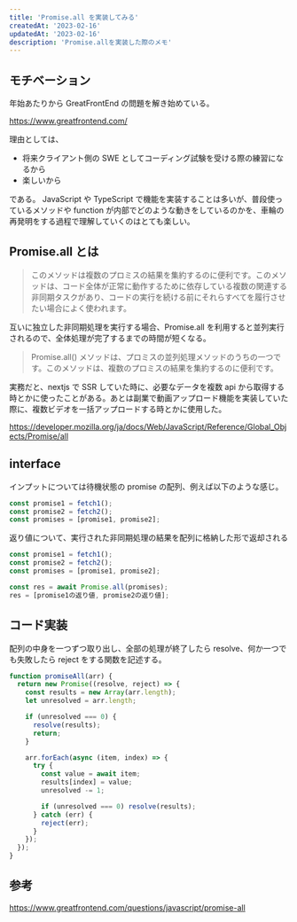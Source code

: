 ```yaml
---
title: 'Promise.all を実装してみる'
createdAt: '2023-02-16'
updatedAt: '2023-02-16'
description: 'Promise.allを実装した際のメモ'
---
```


## モチベーション

年始あたりから GreatFrontEnd の問題を解き始めている。

https://www.greatfrontend.com/

理由としては、

- 将来クライアント側の SWE としてコーディング試験を受ける際の練習になるから
- 楽しいから

である。
JavaScript や TypeScript で機能を実装することは多いが、普段使っているメソッドや function が内部でどのような動きをしているのかを、車輪の再発明をする過程で理解していくのはとても楽しい。

## Promise.all とは

> このメソッドは複数のプロミスの結果を集約するのに便利です。このメソッドは、コード全体が正常に動作するために依存している複数の関連する非同期タスクがあり、コードの実行を続ける前にそれらすべてを履行させたい場合によく使われます。

互いに独立した非同期処理を実行する場合、Promise.all を利用すると並列実行されるので、全体処理が完了するまでの時間が短くなる。

> Promise.all() メソッドは、プロミスの並列処理メソッドのうちの一つです。このメソッドは、複数のプロミスの結果を集約するのに便利です。

実務だと、nextjs で SSR していた時に、必要なデータを複数 api から取得する時とかに使ったことがある。あとは副業で動画アップロード機能を実装していた際に、複数ビデオを一括アップロードする時とかに使用した。

https://developer.mozilla.org/ja/docs/Web/JavaScript/Reference/Global_Objects/Promise/all

## interface

インプットについては待機状態の promise の配列、例えば以下のような感じ。

```javascript
const promise1 = fetch1();
const promise2 = fetch2();
const promises = [promise1, promise2];
```

返り値について、実行された非同期処理の結果を配列に格納した形で返却される

```javascript
const promise1 = fetch1();
const promise2 = fetch2();
const promises = [promise1, promise2];

const res = await Promise.all(promises);
res = [promise1の返り値, promise2の返り値];
```

## コード実装

配列の中身を一つずつ取り出し、全部の処理が終了したら resolve、何か一つでも失敗したら reject をする関数を記述する。

```javascript
function promiseAll(arr) {
  return new Promise((resolve, reject) => {
    const results = new Array(arr.length);
    let unresolved = arr.length;

    if (unresolved === 0) {
      resolve(results);
      return;
    }

    arr.forEach(async (item, index) => {
      try {
        const value = await item;
        results[index] = value;
        unresolved -= 1;

        if (unresolved === 0) resolve(results);
      } catch (err) {
        reject(err);
      }
    });
  });
}
```

## 参考

https://www.greatfrontend.com/questions/javascript/promise-all
